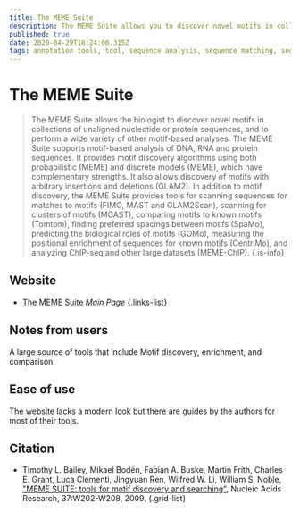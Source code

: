 ```yaml
---
title: The MEME Suite
description: The MEME Suite allows you to discover novel motifs in collections of unaligned nucleotide or protein sequences, and to perform a wide variety of other motif-based analyses.
published: true
date: 2020-04-29T16:24:00.315Z
tags: annotation tools, tool, sequence analysis, sequence matching, sequence similarity
---
```


# The MEME Suite

> The MEME Suite allows the biologist to discover novel motifs in collections of unaligned nucleotide or protein sequences, and to perform a wide variety of other motif-based analyses.
&NewLine;
The MEME Suite supports motif-based analysis of DNA, RNA and protein sequences. It provides motif discovery algorithms using both probabilistic (MEME) and discrete models (MEME), which have complementary strengths. It also allows discovery of motifs with arbitrary insertions and deletions (GLAM2). In addition to motif discovery, the MEME Suite provides tools for scanning sequences for matches to motifs (FIMO, MAST and GLAM2Scan), scanning for clusters of motifs (MCAST), comparing motifs to known motifs (Tomtom), finding preferred spacings between motifs (SpaMo), predicting the biological roles of motifs (GOMo), measuring the positional enrichment of sequences for known motifs (CentriMo), and analyzing ChIP-seq and other large datasets (MEME-ChIP).
{.is-info}

## Website

- [The MEME Suite *Main Page*](http://meme-suite.org/index.html)
{.links-list}

## Notes from users 
A large source of tools that include Motif discovery, enrichment, and comparison.

## Ease of use
The website lacks a modern look but there are guides by the authors for most of their tools.

## Citation

- Timothy L. Bailey, Mikael Bodén, Fabian A. Buske, Martin Frith, Charles E. Grant, Luca Clementi, Jingyuan Ren, Wilfred W. Li, William S. Noble, ["MEME SUITE: tools for motif discovery and searching"](https://academic.oup.com/nar/article/37/suppl_2/W202/1135092), Nucleic Acids Research, 37:W202-W208, 2009. 
{.grid-list}